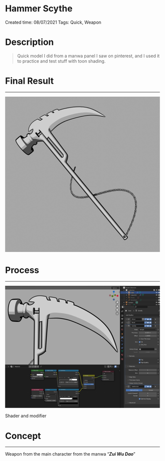 # Hammer Scythe

Created time: 08/07/2021
Tags: Quick, Weapon

# Description

> Quick model I did from a manwa panel I saw on pinterest, and I used it to practice and test stuff with toon shading.
> 

# Final Result

---

![Render.png](Hammer%20Scythe%20eeda326bb5da48f3ab89fc6493ac3d2d/Render.png)

# Process

---

![Shader and modifier](Hammer%20Scythe%20eeda326bb5da48f3ab89fc6493ac3d2d/Captura_de_pantalla_2023-02-05_192257.png)

Shader and modifier

# Concept

---

Weapon from the main character from the manwa “***Zui Wu Dao***”